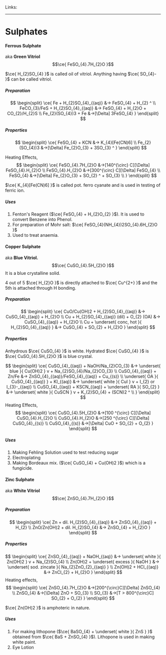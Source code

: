 Links: 
___
# Sulphates 
#### Ferrous Sulphate 
aka **Green Vitriol**
$$\ce{ FeSO_{4}.7H_{2}O }$$

$\ce{ H_{2}SO_{4} }$ is called oil of vitriol. Anything having $\ce{ SO_{4}- }$ can be called vitriol.

##### Preparation 
$$
\begin{split}
\ce{ 
Fe + H_{2}SO_{4}_{(aq)} &-> FeSO_{4} + H_{2} ^ \\
FeCO_{3}/FeS + H_{2}SO_{4}_{(aq)} &-> FeSO_{4} + H_{2}O + CO_{2}/H_{2}S \\
Fe_{2}(SO_{4})3 + Fe &->[\Delta] 3FeSO_{4}
 }
\end{split}
$$

##### Properties 
$$
\begin{split}
\ce{ 
FeSO_{4} + KCN &-> K_{4}[Fe(CN)6] \\
Fe_{2}(SO_{4})3 &->[\Delta] Fe_{2}O_{3} + 3SO_{3} ^
 }
\end{split}
$$

Heating Effects,
$$
\begin{split}
\ce{ 
FeSO_{4}.7H_{2}O &->[140^{\circ} C][\Delta] FeSO_{4}.H_{2}O \\
FeSO_{4}.H_{2}O &->[300^{\circ} C][\Delta] FeSO_{4} \\
FeSO_{4} &->[\Delta] Fe_{2}O_{3} + SO_{2} ^ + SO_{3} \\
 }
\end{split}
$$

$\ce{ K_{4}[Fe(CN)6] }$ is called pot. ferro cyanate and is used in testing of ferric ion.

##### Uses 
1. Fenton's Reagent ($\ce{ FeSO_{4} + H_{2}O_{2} }$). It is used to convert Benzene into Phenol. 
2. For preparation of Mohr salt: $\ce{ FeSO_{4}(NH_{4})2SO_{4}.6H_{2}O }$ 
3. Used to treat anaemia. 

#### Copper Sulphate 
aka **Blue Vitriol.**
$$\ce{ CuSO_{4}.5H_{2}O }$$
It is a blue crystalline solid.

4 out of 5 $\ce{ H_{2}O }$ is directly attached to $\ce{ Cu^{2+} }$ and the 5th is attached through H bonding. 

##### Preparation 
$$
\begin{split}
\ce{ 
CuO/Cu(OH)2 + H_{2}SO_{4}_{(aq)} &-> CuSO_{4}_{(aq)} + H_{2}O \\
Cu + H_{2}SO_{4}_{(aq)} (dil) + O_{2} (OA) &-> CuSO_{4}_{(aq)} + H_{2}O \\
Cu + \underset{ conc, hot }{ H_{2}SO_{4}_{(aq)} } &-> CuSO_{4} + SO_{2} + H_{2}O
 }
\end{split}
$$

##### Properties 
Anhydrous $\ce{ CuSO_{4} }$ is white. 
Hydrated $\ce{ CuSO_{4} }$ is $\ce{ CuSO_{4}.5H_{2}O }$ is blue crystal. 

$$
\begin{split}
\ce{ 
CuSO_{4}_{(aq)} + NaOH/Na_{2}CO_{3} &-> \underset{ blue }{ Cu(OH)2 } v + Na_{2}SO_{4}/Na_{2}CO_{3} \\
CuSO_{4}_{(aq)} + Zn/Fe &-> ZnSO_{4}_{(aq)}/FeSO_{4}_{(aq)} + Cu_{(s)} \\
\underset{ OA }{ CuSO_{4}_{(aq)} } + KI_{(aq)} &-> \underset{ white }{ CuI } v + I_{2} or I_{3}-_{(aq)} \\
CuSO_{4}_{(aq)} + KSCN_{(aq)} + \underset{ RA }{ SO_{2} } &-> \underset{ white }{ CuSCN } v + K_{2}SO_{4} + (SCN)2 ^ \\
 }
\end{split}
$$
Heating Effects,
$$
\begin{split}
\ce{ 
CuSO_{4}.5H_{2}O &->[100 ^{\circ} C][\Delta] CuSO_{4}.H_{2}O \\
CuSO_{4}.H_{2}O &->[250 ^{\circ} C][\Delta] CuSO_{4}_{(s)} \\
CuSO_{4}_{(s)} &->[\Delta] CuO + SO_{2} + O_{2}
 }
\end{split}
$$

##### Uses 
1. Making Fehling Solution used to test reducing sugar 
2. Electroplating 
3. Making Bordeaux mix. ($\ce{ CuSO_{4} + Cu(OH)2 }$) which is a fungicide. 

#### Zinc Sulphate 
aka **White Vitriol**
$$\ce{ ZnSO_{4}.7H_{2}O }$$

##### Preparation 
$$
\begin{split}
\ce{ 
Zn + dil. H_{2}SO_{4}_{(aq)} &-> ZnSO_{4}_{(aq)} + H_{2} \\
ZnO/Zn(OH)2 + dil. H_{2}SO_{4} &-> ZnSO_{4} + H_{2}O 
 }
\end{split}
$$

##### Properties 
$$
\begin{split}
\ce{ 
ZnSO_{4}_{(aq)} + NaOH_{(aq)} &-> \underset{ white }{ Zn(OH)2 } v + Na_{2}SO_{4} \\
Zn(OH)2 + \underset{ excess }{ NaOH } &-> \underset{ sod. zincate }{ Na_{2}ZnO_{2}_{(aq)} } \\
Zn(OH)2 + HCl_{(aq)} &-> ZnCl_{2} + H_{2}O
 }
\end{split}
$$
Heating effects,
$$
\begin{split}
\ce{ 
ZnSO_{4}.7H_{2}O &->[200^{\circ}C][\Delta] ZnSO_{4} \\
ZnSO_{4} &->[\Delta] ZnO + SO_{3} \\
SO_{3} &->[T > 800^{\circ}C] SO_{2} + O_{2}
 }
\end{split}
$$

$\ce{ Zn(OH)2 }$ is amphoteric in nature.

##### Uses 
1. For making lithopone ($\ce{ BaSO_{4} + \underset{ white }{ ZnS } }$ obtained from $\ce{ BaS + ZnSO_{4} }$). Lithopone is used in making white paint. 
2. Eye Lotion
